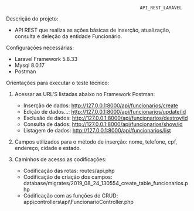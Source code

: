                                                        API_REST_LARAVEL 

Descrição do projeto:

- API REST que realiza as ações básicas de inserção, atualização, consulta e deleção da entidade Funcionário. 

Configurações necessárias:

- Laravel Framework 5.8.33
- Mysql 8.0.17 
- Postman 

Orientações para executar o teste técnico: 

1) Acessar as URL'S listadas abaixo no Framework Postman: 

    - Inserção de dados: 
    http://127.0.0.1:8000/api/funcionarios/create
    - Edição de dados...: 
    http://127.0.0.1:8000/api/funcionarios/update/id
    - Exclusão de dados: 
    http://127.0.0.1:8000/api/funcionarios/destroy/id
    - Consulta de dados: 
    http://127.0.0.1:8000/api/funcionarios/show/id
    - Listagem de dados: 
    http://127.0.0.1:8000/api/funcionarios/list 
    
2) Campos utilizados para o método de inserção: nome, telefone, cpf, endereço, cidade e estado.

3) Caminhos de acesso as codificações: 

   - Codificação das rotas: routes/api.php
   - Codificação de criação dos campos: database/migrates/2019_08_24_130554_create_table_funcionarios.php
   - Códificação com as funções do CRUD: app\controllers\api\FuncionarioController.php
  







